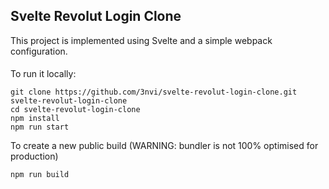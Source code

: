 ## Svelte Revolut Login Clone

This project is implemented using Svelte and a simple webpack configuration.

####

To run it locally:

```
git clone https://github.com/3nvi/svelte-revolut-login-clone.git svelte-revolut-login-clone
cd svelte-revolut-login-clone
npm install
npm run start
```

To create a new public build (WARNING: bundler is not 100% optimised for production)

```
npm run build
```

